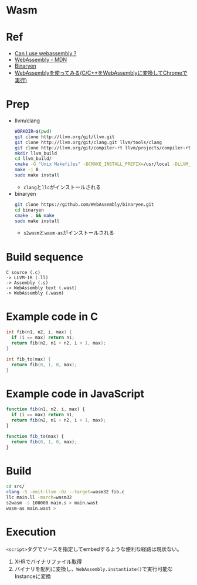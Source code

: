 # Wasm

# Ref

- [Can I use webassembly ?](http://caniuse.com/#search=webassembly)
- [WebAssembly - MDN](https://developer.mozilla.org/en-US/docs/Web/JavaScript/Reference/Global_Objects/WebAssembly)
- [Binaryen](https://github.com/WebAssembly/binaryen)
- [WebAssemblyを使ってみる(C/C++をWebAssemblyに変換してChromeで実行)](http://qiita.com/Hiroki_M/items/89975a9e8205ced3603f)

# Prep

- llvm/clang
  ```sh
  WORKDIR=$(pwd)
  git clone http://llvm.org/git/llvm.git
  git clone http://llvm.org/git/clang.git llvm/tools/clang
  git clone http://llvm.org/git/compiler-rt llvm/projects/compiler-rt
  mkdir llvm_build
  cd llvm_build/
  cmake -G "Unix Makefiles" -DCMAKE_INSTALL_PREFIX=/usr/local -DLLVM_EXPERIMENTAL_TARGETS_TO_BUILD=WebAssembly "$WORKDIR/llvm"
  make -j 8
  sudo make install
  ```
    - `clang`と`llc`がインストールされる
- binaryen
  ```sh
  git clone https://github.com/WebAssembly/binaryen.git
  cd binaryen
  cmake . && make
  sudo make install
  ```
    - `s2wasm`と`wasm-as`がインストールされる

# Build sequence

```
C source (.c)
-> LLVM-IR (.ll)
-> Assembly (.s)
-> WebAssembly text (.wast)
-> WebAssembly (.wasm)
```

# Example code in C

```c
int fib(n1, n2, i, max) {
  if (i == max) return n1;
  return fib(n2, n1 + n2, i + 1, max);
}

int fib_to(max) {
  return fib(0, 1, 0, max);
}
```

# Example code in JavaScript

```js
function fib(n1, n2, i, max) {
  if (i == max) return n1;
  return fib(n2, n1 + n2, i + 1, max);
}

function fib_to(max) {
  return fib(0, 1, 0, max);
}
```

# Build

```sh
cd src/
clang -S -emit-llvm -Oz --target=wasm32 fib.c
llc main.ll -march=wasm32
s2wasm -s 100000 main.s > main.wast
wasm-as main.wast >
```

# Execution

`<script>`タグでソースを指定してembedするような便利な経路は現状ない。

1. XHRでバイナリファイル取得
2. バイナリを配列に変換し、`WebAssembly.instantiate()`で実行可能なInstanceに変換
